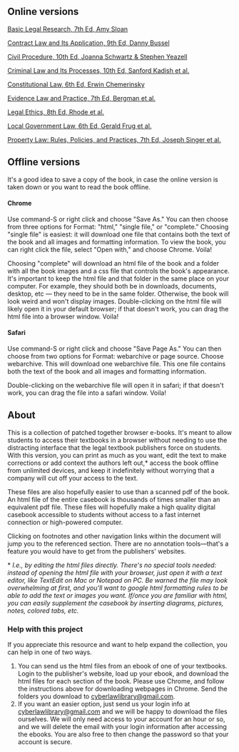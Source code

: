 ## Online versions
[Basic Legal Research, 7th Ed, Amy Sloan](https://cyberlawlibrary.github.io/Casebooks/Basic-Legal-Research-7th-Ed)

[Contract Law and Its Application, 9th Ed, Danny Bussel](https://cyberlawlibrary.github.io/Casebooks/Contract-Law-and-Its-Application-9th-Ed)

[Civil Procedure, 10th Ed, Joanna Schwartz & Stephen Yeazell](https://cyberlawlibrary.github.io/Casebooks/Civil-Procedure-10th-Ed)

[Criminal Law and Its Processes, 10th Ed, Sanford Kadish et al.](https://cyberlawlibrary.github.io/Casebooks/Criminal-Law-and-Its-Processes-10th-Ed)

[Constitutional Law, 6th Ed, Erwin Chemerinsky](https://cyberlawlibrary.github.io/Casebooks/Constitutional-Law-6th-Ed)

[Evidence Law and Practice, 7th Ed, Bergman et al.](https://cyberlawlibrary.github.io/Casebooks/Evidence-Law-and-Practice-7th-Ed/)

[Legal Ethics, 8th Ed, Rhode et al.](https://cyberlawlibrary.github.io/Casebooks/Legal-Ethics-8th-Ed/)

[Local Government Law, 6th Ed, Gerald Frug et al.](https://cyberlawlibrary.github.io/Casebooks/Local-Government-Law-6th-Ed)

[Property Law: Rules, Policies, and Practices, 7th Ed, Joseph Singer et al.](https://cyberlawlibrary.github.io/Casebooks/Property-Law-7th-Ed)



## Offline versions

It's a good idea to save a copy of the book, in case the online version is taken down or you want to read the book offline.

#### Chrome

Use command-S or right click and choose "Save As." You can then choose from three options for Format: "html," "single file," or "complete." Choosing "single file" is easiest: it will download one file that contains both the text of the book and all images and formatting information. To view the book, you can right click the file, select "Open with," and choose Chrome. Voila!

Choosing "complete" will download an html file of the book and a folder with all the book images and a css file that controls the book's appearance. It's important to keep the html file and that folder in the same place on your computer. For example, they should both be in downloads, documents, desktop, etc — they need to be in the same folder. Otherwise, the book will look weird and won't display images. Double-clicking on the html file will likely open it in your default browser; if that doesn't work, you can drag the html file into a browser window. Voila!

#### Safari

Use command-S or right click and choose "Save Page As." You can then choose from two options for Format: webarchive or page source. Choose webarchive. This will download one webarchive file. This one file contains both the text of the book and all images and formatting information.

Double-clicking on the webarchive file will open it in safari; if that doesn't work, you can drag the file into a safari window. Voila!


## About

This is a  collection of patched together browser e-books. It's meant to allow students to access their textbooks in a browser without needing to use the distracting interface that the legal textbook publishers force on students. With this version, you can print as much as you want, edit the text to make corrections or add context the authors left out,\* access the book offline from unlimited devices, and keep it indefinitely without worrying that a company will cut off your access to the text.

These files are also hopefully easier to use than a scanned pdf of the book. An html file of the entire casebook is thousands of times smaller than an equivalent pdf file. These files will hopefully make a high quality digital casebook accessible to students without access to a fast internet connection or high-powered computer.

Clicking on footnotes and other navigation links within the document will jump you to the referenced section. There are no annotation tools—that's a feature you would have to get from the publishers' websites.


\* *I.e., by editing the html files directly. There's no special tools needed: instead of opening the html file with your browser, just open it with a text editor, like TextEdit on Mac or Notepad on PC. Be warned the file may look overwhelming at first, and you'll want to google html formatting rules to be able to add the text or images you want.
If/once you are familiar with html, you can easily supplement the casebook by inserting diagrams, pictures, notes, colored tabs, etc.*

### Help with this project

If you appreciate this resource and want to help expand the collection, you can help in one of two ways.
1. You can send us the html files from an ebook of one of your textbooks. Login to the publisher's website, load up your ebook, and download the html files for each section of the book. Please use Chrome, and follow the instructions above for downloading webpages in Chrome. Send the folders you download to cyberlawlibrary@gmail.com.  
2. If you want an easier option, just send us your login info at cyberlawlibrary@gmail.com and we will be happy to download the files ourselves. We will only need access to your account for an hour or so, and we will delete the email with your login information after accessing the ebooks. You are also free to then change the password so that your account is secure.

